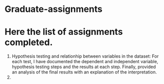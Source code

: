 # Graduate-assignments

# Here the list of assignments completed.
1. Hypothesis testing and relationhip between variables in the dataset: For each test, I have documented the dependent and independent variable, hypothesis testing steps and the results at each step. Finally, provided an analysis of the final results with an explanation of the interpretation.
2. 

